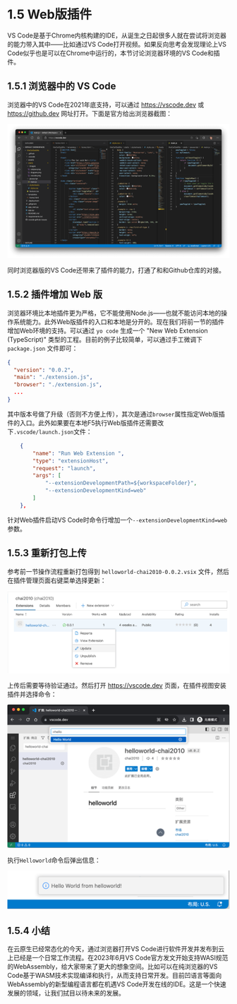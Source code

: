 # 1.5 Web版插件

VS Code是基于Chrome内核构建的IDE，从诞生之日起很多人就在尝试将浏览器的能力带入其中——比如通过VS Code打开视频。如果反向思考会发现理论上VS Code似乎也是可以在Chrome中运行的，本节讨论浏览器环境的VS Code和插件。

## 1.5.1 浏览器中的 VS Code

浏览器中的VS Code在2021年底支持，可以通过 https://vscode.dev 或 https://github.dev 网址打开。下面是官方给出浏览器截图：

![](../images/ch1.5-01.png)

同时浏览器版的VS Code还带来了插件的能力，打通了和和Github仓库的对接。

## 1.5.2 插件增加 Web 版

浏览器环境比本地插件更为严格，它不能使用Node.js——也就不能访问本地的操作系统能力。此外Web版插件的入口和本地是分开的。现在我们将前一节的插件增加Web环境的支持。可以通过 `yo code` 生成一个 "New Web Extension (TypeScript)" 类型的工程。目前的例子比较简单，可以通过手工微调下 `package.json` 文件即可：

```json
{
  "version": "0.0.2",
  "main": "./extension.js",
  "browser": "./extension.js",
  ...
}
```

其中版本号做了升级（否则不方便上传），其次是通过`browser`属性指定Web版插件的入口。此外如果要在本地F5执行Web版插件还需要改下`.vscode/launch.json`文件：

```json
    {
        "name": "Run Web Extension ",
        "type": "extensionHost",
        "request": "launch",
        "args": [
            "--extensionDevelopmentPath=${workspaceFolder}",
            "--extensionDevelopmentKind=web"
        ]
    },
```

针对Web插件启动VS Code时命令行增加一个`--extensionDevelopmentKind=web`参数。

## 1.5.3 重新打包上传

参考前一节操作流程重新打包得到 `helloworld-chai2010-0.0.2.vsix` 文件，然后在插件管理页面右键菜单选择更新：

![](../images/ch1.5-02.png)

上传后需要等待验证通过。然后打开 https://vscode.dev 页面，在插件视图安装插件并选择命令：

![](../images/ch1.5-03.png)

执行`Helloworld`命令后弹出信息：

![](../images/ch1.5-04.png)

## 1.5.4 小结

在云原生已经常态化的今天，通过浏览器打开VS Code进行软件开发并发布到云上已经是一个日常工作流程。在2023年6月VS Code官方发文开始支持WASI规范的WebAssembly，给大家带来了更大的想象空间。比如可以在纯浏览器的VS Code基于WASM技术实现编译和执行，从而支持日常开发。目前凹语言等面向WebAssembly的新型编程语言都在机遇VS Code开发在线的IDE。这是一个快速发展的领域，让我们拭目以待未来的发展。
